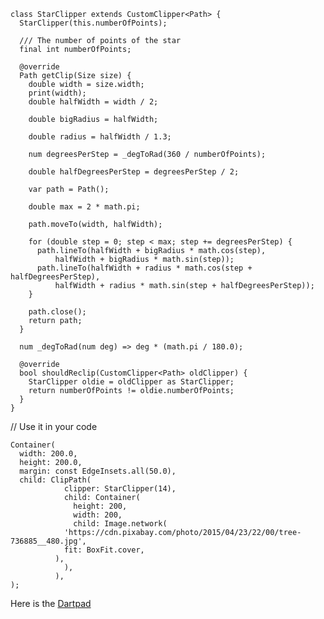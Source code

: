     class StarClipper extends CustomClipper<Path> {
      StarClipper(this.numberOfPoints);

      /// The number of points of the star
      final int numberOfPoints;

      @override
      Path getClip(Size size) {
        double width = size.width;
        print(width);
        double halfWidth = width / 2;

        double bigRadius = halfWidth;

        double radius = halfWidth / 1.3;

        num degreesPerStep = _degToRad(360 / numberOfPoints);

        double halfDegreesPerStep = degreesPerStep / 2;

        var path = Path();

        double max = 2 * math.pi;

        path.moveTo(width, halfWidth);

        for (double step = 0; step < max; step += degreesPerStep) {
          path.lineTo(halfWidth + bigRadius * math.cos(step),
              halfWidth + bigRadius * math.sin(step));
          path.lineTo(halfWidth + radius * math.cos(step + halfDegreesPerStep),
              halfWidth + radius * math.sin(step + halfDegreesPerStep));
        }

        path.close();
        return path;
      }

      num _degToRad(num deg) => deg * (math.pi / 180.0);

      @override
      bool shouldReclip(CustomClipper<Path> oldClipper) {
        StarClipper oldie = oldClipper as StarClipper;
        return numberOfPoints != oldie.numberOfPoints;
      }
    }
  
// Use it in your code

    Container(
      width: 200.0,
      height: 200.0,
      margin: const EdgeInsets.all(50.0),
      child: ClipPath(
                clipper: StarClipper(14),
                child: Container(
                  height: 200,
                  width: 200,
                  child: Image.network(
                'https://cdn.pixabay.com/photo/2015/04/23/22/00/tree-736885__480.jpg',
                fit: BoxFit.cover,
              ),
                ),
              ),
    );
    
Here is the [Dartpad](https://dartpad.dev/?id=86140bfe85c3e5c952bea5e6219d47d1)
